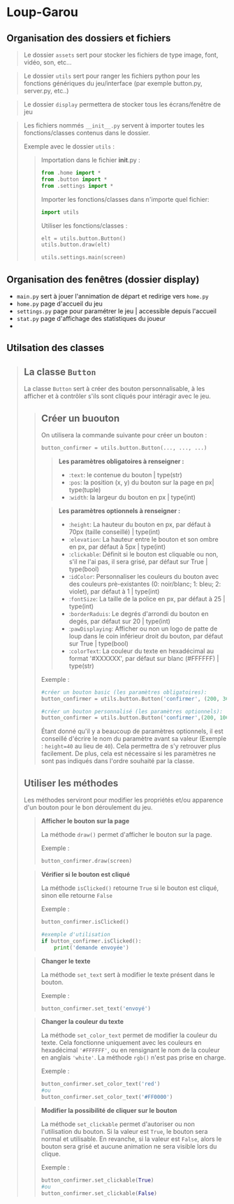 # Loup-Garou

## Organisation des dossiers et fichiers
> Le dossier `assets` sert pour stocker les fichiers de type image, font, vidéo, son, etc...

> Le dossier `utils` sert pour ranger les fichiers python pour les fonctions génériques du jeu/interface (par exemple button.py, server.py, etc..)

> Le dossier `display` permettera de stocker tous les écrans/fenêtre de jeu

<blockquote>

Les fichiers nommés `__init__.py` servent à importer toutes les fonctions/classes contenus dans le dossier.

Exemple avec le dossier `utils` :

<blockquote>

Importation dans le fichier __init__.py :
```python
from .home import *
from .button import *
from .settings import *
```

Importer les fonctions/classes dans n'importe quel fichier:
```python 
import utils
```

Utiliser les fonctions/classes :
```python
elt = utils.button.Button()
utils.button.draw(elt)

utils.settings.main(screen)
```
</blockquote>
</blockquote>

## Organisation des fenêtres (dossier display)

* `main.py` sert à jouer l'annimation de départ et redirige vers `home.py`
* `home.py` page d'accueil du jeu
* `settings.py` page pour paramétrer le jeu | accessible depuis l'accueil
* `stat.py` page d'affichage des statistiques du joueur
* 

## Utilsation des classes
<blockquote>

## La classe `Button`
La classe `Button` sert à créer des bouton personnalisable, à les afficher et à contrôler s'ils sont cliqués pour intéragir avec le jeu.
<blockquote>

## Créer un buouton

On utilisera la commande suivante pour créer un bouton :

```python
button_confirmer = utils.button.Button(..., ..., ...)
```
<blockquote>

**Les paramètres obligatoires à renseigner :**

- :`text`: le contenue du bouton | type(str)
- :`pos`: la position (x, y) du bouton sur la page en px| type(tuple)
- :`width`: la largeur du bouton en px  | type(int)
</blockquote>
<blockquote>

**Les paramètres optionnels à renseigner :**

- :`height`: La hauteur du bouton en px, par défaut à 70px (taille conseillé) | type(int)
- :`elevation`: La hauteur entre le bouton et son ombre en px, par défaut à 5px | type(int)
- :`clickable`: Définit si le bouton est cliquable ou non, s'il ne l'ai pas, il sera grisé, par défaut sur True | type(bool)
- :`idColor`: Personnaliser les couleurs du bouton avec des couleurs prè-existantes (0: noir/blanc; 1: bleu; 2: violet), par défaut à 1 | type(int)
- :`fontSize`: La taille de la police en px, par défaut à 25 | type(int)
- :`borderRaduis`: Le degrés d'arrondi du bouton en degés, par défaut sur 20 | type(int)
- :`pawDisplaying`: Afficher ou non un logo de patte de loup dans le coin inférieur droit du bouton, par défaut sur True | type(bool) 
- :`colorText`: La couleur du texte en hexadécimal au format '#XXXXXX', par défaut sur blanc (#FFFFFF) | type(str)
</blockquote>


Exemple :

```python
#créer un bouton basic (les paramètres obligatoires):
button_confirmer = utils.button.Button('confirmer', (200, 300), 250)

#créer un bouton personnalisé (les paramètres optionnels):
button_confirmer = utils.button.Button('confirmer',(200, 100), 300, height=40, clickable=False, elevation=7, idColor=2, fontSize=20, borderRadius=15, pawDisplaying=False, colorText='#F3A8AF')
```

Étant donné qu'il y a beaucoup de paramètres optionnels, il est conseillé d'écrire le nom du paramètre avant sa valeur (Exemple : `height=40` au lieu de `40`). Cela permettra de s'y retrouver plus facilement. De plus, cela est nécessaire si les paramètres ne sont pas indiqués dans l'ordre souhaité par la classe.
</blockquote>

## Utiliser les méthodes

Les méthodes serviront pour modifier les propriétés et/ou apparence d'un bouton pour le bon déroulement du jeu.
<blockquote>

**Afficher le bouton sur la page**

La méthode `draw()` permet d'afficher le bouton sur la page.

Exemple :
```python
button_confirmer.draw(screen)
```
</blockquote>
<blockquote>

**Vérifier si le bouton est cliqué**

La méthode `isClicked()` retourne `True` si le bouton est cliqué, sinon elle retourne `False`

Exemple :
```python
button_confirmer.isClicked()

#exemple d'utilisation 
if button_confirmer.isClicked():
    print('demande envoyée')
```
</blockquote>
<blockquote>

**Changer le texte**

La méthode `set_text` sert à modifier le texte présent dans le bouton.

Exemple :
```python
button_confirmer.set_text('envoyé')
```
</blockquote>
<blockquote>

**Changer la couleur du texte**

La méthode `set_color_text` permet de modifier la couleur du texte. Cela fonctionne uniquement avec les couleurs en hexadécimal `'#FFFFFF'`, ou en rensignant le nom de la couleur en anglais `'white'`. La méthode `rgb()` n'est pas prise en charge.

Exemple :
```python
button_confirmer.set_color_text('red')
#ou
button_confirmer.set_color_text('#FF0000')
```
</blockquote>
<blockquote>

**Modifier la possibilité de cliquer sur le bouton**

La méthode `set_clickable` permet d'autoriser ou non l'utilisation du bouton. Si la valeur est `True`, le bouton sera normal et utilisable. En revanche, si la valeur est `False`, alors le bouton sera grisé et aucune animation ne sera visible lors du clique.

Exemple :
```python
button_confirmer.set_clickable(True)
#ou
button_confirmer.set_clickable(False)
```
</blockquote>
</blockquote>
</blockquote>